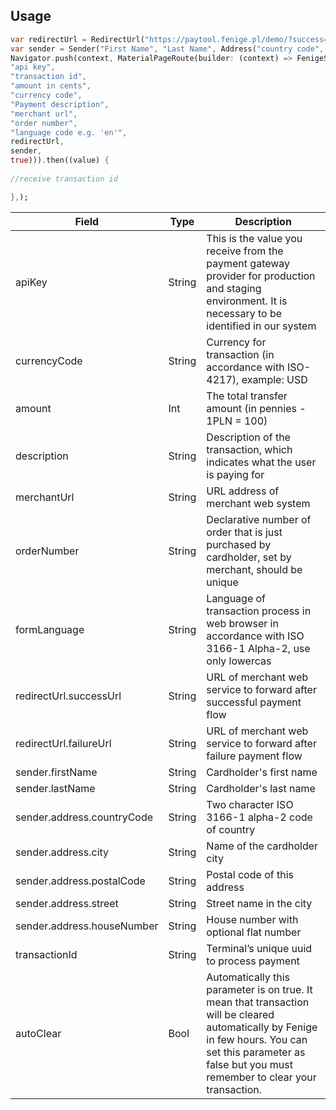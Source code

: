 
## Usage

```dart
var redirectUrl = RedirectUrl("https://paytool.fenige.pl/demo/?success=1", "https://paytool.fenige.pl/demo/?success=0");
var sender = Sender("First Name", "Last Name", Address("country code", "city", "postal code", "street", "house number"));
Navigator.push(context, MaterialPageRoute(builder: (context) => FenigeSDK.createPayment(
"api key",
"transaction id",
"amount in cents",
"currency code",
"Payment description",
"merchant url",
"order number",
"language code e.g. 'en'",
redirectUrl,
sender,
true))).then((value) {
  
//receive transaction id

},);
```
| Field                      | Type   | Description                                                                                                                                                                                                  |
|----------------------------|--------|--------------------------------------------------------------------------------------------------------------------------------------------------------------------------------------------------------------|
| apiKey                     | String | This is the value you receive from the payment gateway provider for production and staging environment. It is necessary to be identified in our system                                                       |
| currencyCode               | String | Currency for transaction (in accordance with ISO-4217), example: USD                                                                                                                                         |
| amount                     | Int    | The total transfer amount (in pennies - 1PLN = 100)                                                                                                                                                          |
| description                | String | Description of the transaction, which indicates what the user is paying for                                                                                                                                  |
| merchantUrl                | String | URL address of merchant web system                                                                                                                                                                           |
| orderNumber                | String | Declarative number of order that is just purchased by cardholder, set by merchant, should be unique                                                                                                          |
| formLanguage               | String | Language of transaction process in web browser in accordance with ISO 3166-1 Alpha-2, use only lowercas                                                                                                      |
| redirectUrl.successUrl     | String | URL of merchant web service to forward after successful payment flow                                                                                                                                         |
| redirectUrl.failureUrl     | String | URL of merchant web service to forward after failure payment flow                                                                                                                                            |
| sender.firstName           | String | Cardholder's first name                                                                                                                                                                                      |
| sender.lastName            | String | Cardholder's last name                                                                                                                                                                                       |
| sender.address.countryCode | String | Two character ISO 3166-1 alpha-2 code of country                                                                                                                                                             |
| sender.address.city        | String | Name of the cardholder city                                                                                                                                                                                  |
| sender.address.postalCode  | String | Postal code of this address                                                                                                                                                                                  |
| sender.address.street      | String | Street name in the city                                                                                                                                                                                      |
| sender.address.houseNumber | String | House number with optional flat number                                                                                                                                                                       |
| transactionId              | String | Terminal’s unique uuid to process payment                                                                                                                                                                    |
| autoClear                  | Bool   | Automatically this parameter is on true. It mean that transaction will be cleared automatically by Fenige in few hours. You can set this parameter as false but you must remember to clear your transaction. |

